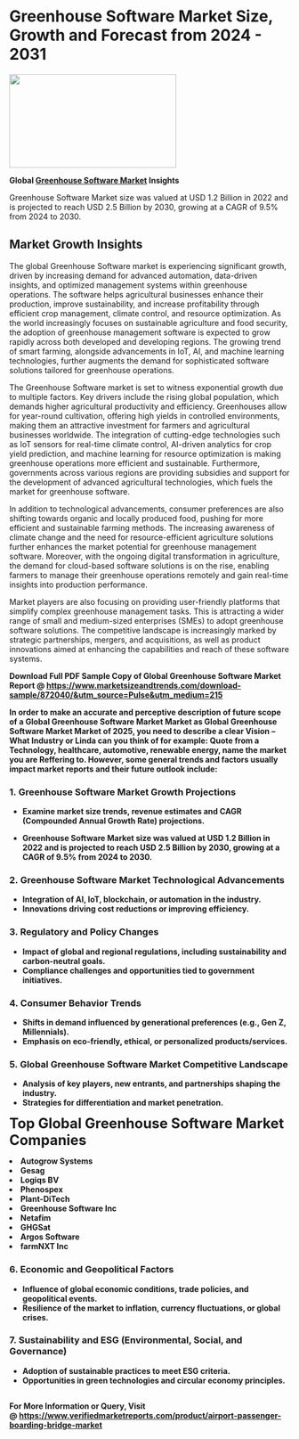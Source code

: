 <H1>Greenhouse Software Market Size, Growth and Forecast from 2024 - 2031</H1><img class="aligncenter size-medium wp-image-584254" src="https://thirdeyenews.in/wp-content/uploads/2024/09/Global-Market-Research-300x168.jpeg" alt="" width="300" height="168" /><p><strong>Global&nbsp;<a href="https://www.marketsizeandtrends.com/download-sample/872040/&amp;utm_source=Pulse&amp;utm_medium=215">Greenhouse Software Market</a> Insights</strong></p><p>Greenhouse Software Market size was valued at USD 1.2 Billion in 2022 and is projected to reach USD 2.5 Billion by 2030, growing at a CAGR of 9.5% from 2024 to 2030.</p><p><h2>Market Growth Insights</h2> <p>The global Greenhouse Software market is experiencing significant growth, driven by increasing demand for advanced automation, data-driven insights, and optimized management systems within greenhouse operations. The software helps agricultural businesses enhance their production, improve sustainability, and increase profitability through efficient crop management, climate control, and resource optimization. As the world increasingly focuses on sustainable agriculture and food security, the adoption of greenhouse management software is expected to grow rapidly across both developed and developing regions. The growing trend of smart farming, alongside advancements in IoT, AI, and machine learning technologies, further augments the demand for sophisticated software solutions tailored for greenhouse operations.</p> <p><strong></strong></p> <p>The Greenhouse Software market is set to witness exponential growth due to multiple factors. Key drivers include the rising global population, which demands higher agricultural productivity and efficiency. Greenhouses allow for year-round cultivation, offering high yields in controlled environments, making them an attractive investment for farmers and agricultural businesses worldwide. The integration of cutting-edge technologies such as IoT sensors for real-time climate control, AI-driven analytics for crop yield prediction, and machine learning for resource optimization is making greenhouse operations more efficient and sustainable. Furthermore, governments across various regions are providing subsidies and support for the development of advanced agricultural technologies, which fuels the market for greenhouse software.</p> <p>In addition to technological advancements, consumer preferences are also shifting towards organic and locally produced food, pushing for more efficient and sustainable farming methods. The increasing awareness of climate change and the need for resource-efficient agriculture solutions further enhances the market potential for greenhouse management software. Moreover, with the ongoing digital transformation in agriculture, the demand for cloud-based software solutions is on the rise, enabling farmers to manage their greenhouse operations remotely and gain real-time insights into production performance.</p> <p>Market players are also focusing on providing user-friendly platforms that simplify complex greenhouse management tasks. This is attracting a wider range of small and medium-sized enterprises (SMEs) to adopt greenhouse software solutions. The competitive landscape is increasingly marked by strategic partnerships, mergers, and acquisitions, as well as product innovations aimed at enhancing the capabilities and reach of these software systems.</p> <p><strong></p><p><span class=""><strong>Download Full PDF Sample Copy of Global Greenhouse Software Market Report</strong> @ <a href="https://www.marketsizeandtrends.com/download-sample/872040/&amp;utm_source=Pulse&amp;utm_medium=215" target="_blank">https://www.marketsizeandtrends.com/download-sample/872040/&amp;utm_source=Pulse&amp;utm_medium=215</a></span></p><p>In order to make an accurate and perceptive description of future scope of a Global&nbsp;Greenhouse Software Market Market as Global&nbsp;Greenhouse Software Market Market of 2025, you need to describe a clear Vision &ndash; What Industry or Linda can you think of for example: Quote from a Technology, healthcare, automotive, renewable energy, name the market you are Reffering to. However, some general trends and factors usually impact market reports and their future outlook include:</p><h3>1.&nbsp;<strong>Greenhouse Software Market Growth Projections</strong></h3><ul><li>Examine market size trends, revenue estimates and CAGR (Compounded Annual Growth Rate) projections.</li><li><p>Greenhouse Software Market size was valued at USD 1.2 Billion in 2022 and is projected to reach USD 2.5 Billion by 2030, growing at a CAGR of 9.5% from 2024 to 2030.</p></li></ul><h3>2.&nbsp;<strong>Greenhouse Software Market Technological Advancements</strong></h3><ul><li>Integration of AI, IoT, blockchain, or automation in the industry.</li><li>Innovations driving cost reductions or improving efficiency.</li></ul><h3>3.&nbsp;<strong>Regulatory and Policy Changes</strong></h3><ul><li>Impact of global and regional regulations, including sustainability and carbon-neutral goals.</li><li>Compliance challenges and opportunities tied to government initiatives.</li></ul><h3>4.&nbsp;<strong>Consumer Behavior Trends</strong></h3><ul><li>Shifts in demand influenced by generational preferences (e.g., Gen Z, Millennials).</li><li>Emphasis on eco-friendly, ethical, or personalized products/services.</li></ul><h3>5.&nbsp;<strong>Global Greenhouse Software Market Competitive Landscape</strong></h3><ul><li>Analysis of key players, new entrants, and partnerships shaping the industry.</li><li>Strategies for differentiation and market penetration.</li></ul><p data-pm-slice="1 1 []"><span style="color: inherit; font-family: inherit; font-size: 25px;">Top Global Greenhouse Software Market Companies</span></p><div class="" data-test-id=""><p><li>Autogrow Systems</li><li> Gesag</li><li> Logiqs BV</li><li> Phenospex</li><li> Plant-DiTech</li><li> Greenhouse Software Inc</li><li> Netafim</li><li> GHGSat</li><li> Argos Software</li><li> farmNXT Inc</li></p></div><h3>6.&nbsp;<strong>Economic and Geopolitical Factors</strong></h3><ul><li>Influence of global economic conditions, trade policies, and geopolitical events.</li><li>Resilience of the market to inflation, currency fluctuations, or global crises.</li></ul><h3>7.&nbsp;<strong>Sustainability and ESG (Environmental, Social, and Governance)</strong></h3><ul><li>Adoption of sustainable practices to meet ESG criteria.</li><li>Opportunities in green technologies and circular economy principles.</li></ul><h2><strong style="font-size: 14px;">For More Information or Query, Visit @&nbsp;</strong><a style="background-color: #ffffff; font-size: 14px;" href="https://www.marketsizeandtrends.com/report/greenhouse-software-market/" target="_blank">https://www.verifiedmarketreports.com/product/airport-passenger-boarding-bridge-market</a></h2>
